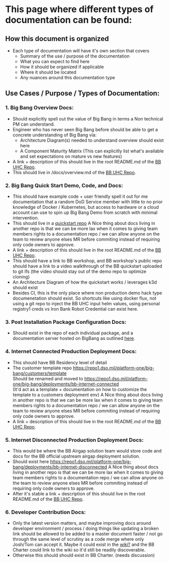 # This page where different types of documentation can be found:

## How this document is organized 
* Each type of documentation will have it's own section that covers
  - Summary of the use / purpose of the documentation
  - What you can expect to find here
  - How it should be organized if applicable 
  - Where it should be located
  - Any nuances around this documentation type

## Use Cases / Purpose / Types of Documentation: 
### 1. Big Bang Overview Docs: 
  - Should explicitly spell out the value of Big Bang in terms a Non technical PM can understand.
  - Engineer who has never seen Big Bang before should be able to get a concrete understanding of Big Bang via:
    - Architecture Diagram(s) needed to understand overview should exist here
    - A Component Maturity Matrix (This can explicitly list what's available and set expectations on mature vs new features)
  - A link + description of this should live in the root README.md of the [BB UHC Repo](https://repo1.dso.mil/platform-one/big-bang/bigbang).
  - This should live in /docs/overview.md of the [BB UHC Repo](https://repo1.dso.mil/platform-one/big-bang/bigbang).

### 2. Big Bang Quick Start Demo, Code, and Docs: 
  - This should have example code + user friendly spell it out for me documentation that a random DoD Service member with little to no prior knowledge of Docker / Kubernetes, but access to hardware or a cloud account can use to spin up Big Bang Demo from scratch with minimal intervention.
  - This should live in a [quickstart repo](https://repo1.dso.mil/platform-one/quick-start/big-bang)
   A Nice thing about docs living in another repo is that we can be more lax when it comes to giving team members rights to a documentation repo / we can allow anyone on the team to review anyone elses MR before commiting instead of requiring only code owners to approve.
  - A link + description of this should live in the root README.md of the [BB UHC Repo](https://repo1.dso.mil/platform-one/big-bang/bigbang).
  - This should have a link to BB workshop, and BB workshop's public repo should have a link to a video walkthrough of the BB quickstart uploaded to git lfs (the video should stay out of the demo repo to optimize cloning)
  - An Architecture Diagram of how the quickstart works / leverages k3d should exist
  - Besides CI, this is the only place where non production demo hack type documenetation should exist. So shortcuts like using docker flux, not using a git repo to inject the BB UHC input helm values, using personal registry1 creds vs Iron Bank Robot Credential can exist here.   

### 3. Post Installation Package Configuration Docs: 
  - Should exist in the repo of each individual package, and a documentation server hosted on BigBang as outlined [here](https://repo1.dso.mil/platform-one/big-bang/bigbang/-/blob/master/charter/PackageDocumentation.md). 

### 4. Internet Connected Production Deployment Docs:
  - This should have BB Residency level of detail
  - The customer template repo https://repo1.dso.mil/platform-one/big-bang/customers/template     
   Should be renamed and moved to https://repo1.dso.mil/platform-one/big-bang/deployments/bb-internet-connected     
   (It'd act as a template + documentation on how to customize the template to a customers deployment env)
   A Nice thing about docs living in another repo is that we can be more lax when it comes to giving team members rights to a documentation repo / we can allow anyone on the team to review anyone elses MR before commiting instead of requiring only code owners to approve.     
  - A link + description of this should live in the root README.md of the [BB UHC Repo](https://repo1.dso.mil/platform-one/big-bang/bigbang).

### 5. Internet Disconnected Production Deployment Docs: 
  - This would be where the BB Airgap solution team would store code and docs for the BB official upstream airgap deployment solution.
  - Should exist here https://repo1.dso.mil/platform-one/big-bang/deployments/bb-internet-disconnected 
   A Nice thing about docs living in another repo is that we can be more lax when it comes to giving team members rights to a documentation repo / we can allow anyone on the team to review anyone elses MR before commiting instead of requiring only code owners to approve.     
  - After it's stable a link + description of this should live in the root README.md of the [BB UHC Repo](https://repo1.dso.mil/platform-one/big-bang/bigbang).
  
### 6. Developer Contribution Docs: 
  - Only the latest version matters, and maybe improving docs around developer environment / process / doing things like updating a broken link should be allowed to be added to a master document faster / not go through the same level of scrutiny as a code merge where only Josh/Tom can accept it. Maybe it could exist in the [wiki?](https://repo1.dso.mil/platform-one/big-bang/bigbang/-/wikis/developer/developer-documentation) and the BB Charter could link to the wiki so it'd still be readily discoverable.
  - Otherwise this should should exist in BB Charter. (needs discussion)

